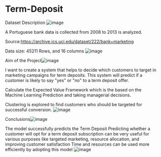 # Term-Deposit

Dataset Description ![image](https://github.com/user-attachments/assets/b2c7f517-1356-404a-8d91-70478ce218b0)


A Portuguese bank data is collected from 2008 to 2013 is analyzed.

Source:https://archive.ics.uci.edu/dataset/222/bank+marketing 

Data  size: 45211 Rows, and 16 columns 
![image](https://github.com/user-attachments/assets/e41d2490-e456-4658-be7e-26c7b66fce4f)

Aim of the Project![image](https://github.com/user-attachments/assets/4d50b8c9-e7e7-4919-a4a0-04c94b5ce37d)

I want to create a system that helps to decide which customers to target in  marketing campaigns for term deposits. This system will predict if a customer is likely to say "yes" or "no" to a term deposit offer.

Calculate the Expected Value Framework which is the based on the Machine Learning Prediction and taking managerial decisions.

Clustering is explored to find customers who should be targeted for successful conversion.
![image](https://github.com/user-attachments/assets/875a4953-897f-4847-8c30-81484e114523)

Conclusions![image](https://github.com/user-attachments/assets/ad90db2e-ca86-48d2-b971-d2d7a86746cd)

The model successfully predicts the Term Deposit
Predicting whether a customer will opt for a term deposit subscription can be very useful for various purposes like targeted marketing, resource allocation, and improving customer satisfaction
Time and resources can be used more efficiently by adopting this model
![image](https://github.com/user-attachments/assets/a09b4e8e-0bbe-47a2-81fc-ead70c4965d5)
